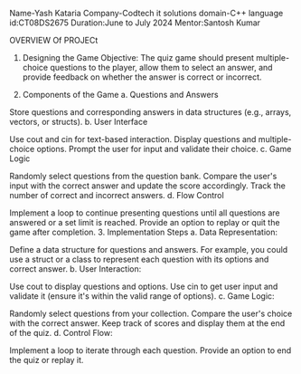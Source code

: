 Name-Yash Kataria
Company-Codtech it solutions
domain-C++ language
id:CT08DS2675
Duration:June to July 2024
Mentor:Santosh Kumar


OVERVIEW Of PROJECt

1. Designing the Game
Objective: The quiz game should present multiple-choice questions to the player, allow them to select an answer, and provide feedback on whether the answer is correct or incorrect.

2. Components of the Game
a. Questions and Answers

Store questions and corresponding answers in data structures (e.g., arrays, vectors, or structs).
b. User Interface

Use cout and cin for text-based interaction.
Display questions and multiple-choice options.
Prompt the user for input and validate their choice.
c. Game Logic

Randomly select questions from the question bank.
Compare the user's input with the correct answer and update the score accordingly.
Track the number of correct and incorrect answers.
d. Flow Control

Implement a loop to continue presenting questions until all questions are answered or a set limit is reached.
Provide an option to replay or quit the game after completion.
3. Implementation Steps
a. Data Representation:

Define a data structure for questions and answers. For example, you could use a struct or a class to represent each question with its options and correct answer.
b. User Interaction:

Use cout to display questions and options.
Use cin to get user input and validate it (ensure it's within the valid range of options).
c. Game Logic:

Randomly select questions from your collection.
Compare the user's choice with the correct answer.
Keep track of scores and display them at the end of the quiz.
d. Control Flow:

Implement a loop to iterate through each question.
Provide an option to end the quiz or replay it.
